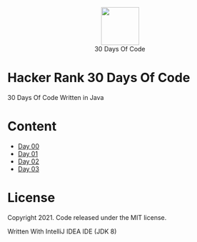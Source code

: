 <p align="center">
    <a href="https://www.hackerrank.com/">
        <img height=85 src="https://d3keuzeb2crhkn.cloudfront.net/hackerrank/assets/styleguide/logo_wordmark-f5c5eb61ab0a154c3ed9eda24d0b9e31.svg">
    </a>
    <br>30 Days Of Code
</p>

# Hacker Rank 30 Days Of Code
30 Days Of Code Written in Java

# Content
  - [Day 00](https://github.com/MiguelEmmara-ai/30_Days_Of_Code_Java/tree/master/src/Day00)
  - [Day 01](https://github.com/MiguelEmmara-ai/30_Days_Of_Code_Java/tree/master/src/Day01)
  - [Day 02](https://github.com/MiguelEmmara-ai/30_Days_Of_Code_Java/tree/master/src/Day02)
  - [Day 03](https://github.com/MiguelEmmara-ai/30_Days_Of_Code_Java/tree/master/src/Day03)

# License

Copyright 2021. Code released under the MIT license.

Written With IntelliJ IDEA IDE (JDK 8)
